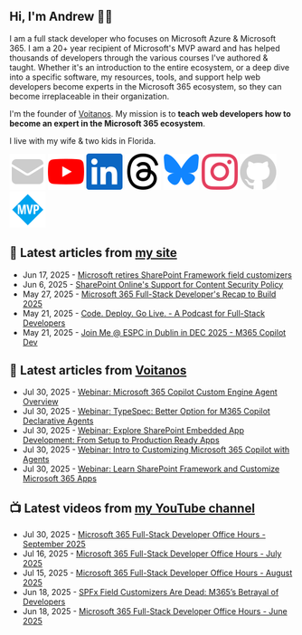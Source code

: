 ## Hi, I'm Andrew 👋🏼

I am a full stack developer who focuses on Microsoft Azure & Microsoft 365. I am a 20+ year recipient of Microsoft's MVP award and has helped thousands of developers through the various courses I've authored & taught. Whether it's an introduction to the entire ecosystem, or a deep dive into a specific software, my resources, tools, and support help web developers become experts in the Microsoft 365 ecosystem, so they can become irreplaceable in their organization.

I'm the founder of [Voitanos](https://www.voitanos.io). My mission is to **teach web developers how to become an expert in the Microsoft 365 ecosystem**.

I live with my wife & two kids in Florida.

[![](./images/mail.svg)](https://newsletter.voitanos.io) 
[![](./images/youtube.svg)](https://andrewconnell.social/youtube) 
[![](./images/linkedin.svg)](https://andrewconnell.social/linkedin) 
[![](./images/threads.svg)](https://andrewconnell.social/threads) 
[![](./images/bluesky.svg)](https://andrewconnell.social/bluesky) 
[![](./images/instagram.svg)](andrewconnell.social/instagram) 
[![](./images/github.svg)](andrewconnell.social/github) 
[![](./images/mvp.svg)](andrewconnell.social/mvp) 

## 📘 Latest articles from [my site](https://www.andrewconnell.com/)
<!-- MYBLOG-POST-LIST:START -->
- Jun 17, 2025 - [Microsoft retires SharePoint Framework field customizers](https://www.voitanos.io/blog/sharepoint-framework-field-customizer-retirement/?utm_medium=rss&utm_source=andrewconnell.com)
- Jun 6, 2025 - [SharePoint Online&#39;s Support for Content Security Policy](https://www.voitanos.io/blog/sharepoint-online-content-security-policy-rollout-suggestions/?utm_medium=rss&utm_source=andrewconnell.com)
- May 27, 2025 - [Microsoft 365 Full-Stack Developer&#39;s Recap to Build 2025](https://www.voitanos.io/blog/microsoft-365-fullstack-developer-recap-microsoft-build-2025/?utm_medium=rss&utm_source=andrewconnell.com)
- May 21, 2025 - [Code. Deploy. Go Live. - A Podcast for Full-Stack Developers](https://www.voitanos.io/blog/announce-code-deploy-golive-podcast/?utm_medium=rss&utm_source=andrewconnell.com)
- May 21, 2025 - [Join Me @ ESPC in Dublin in DEC 2025 - M365 Copilot Dev](https://www.voitanos.io/blog/joinme-espc-dublin-2025/?utm_medium=rss&utm_source=andrewconnell.com)<!-- MYBLOG-POST-LIST:END -->

## 📙 Latest articles from [Voitanos](https://www.voitanos.io/blog/)
<!-- VOITANOSBLOG-POST-LIST:START -->
- Jul 30, 2025 - [Webinar: Microsoft 365 Copilot Custom Engine Agent Overview](https://www.voitanos.io/webinars/microsoft-365-copilot-custom-engine-agent-overview-20251230/?utm_medium=rss&utm_source=voitanos.io)
- Jul 30, 2025 - [Webinar: TypeSpec: Better Option for M365 Copilot Declarative Agents](https://www.voitanos.io/webinars/microsoft-365-copilot-typespec-for-declarativeagents-20251111/?utm_medium=rss&utm_source=voitanos.io)
- Jul 30, 2025 - [Webinar: Explore SharePoint Embedded App Development: From Setup to Production Ready Apps](https://www.voitanos.io/webinars/sharepoint-embedded-overview-setup-to-production-apps-20251014/?utm_medium=rss&utm_source=voitanos.io)
- Jul 30, 2025 - [Webinar: Intro to Customizing Microsoft 365 Copilot with Agents](https://www.voitanos.io/webinars/microsoft-365-copilot-into-to-agents-20250903/?utm_medium=rss&utm_source=voitanos.io)
- Jul 30, 2025 - [Webinar: Learn SharePoint Framework and Customize Microsoft 365 Apps](https://www.voitanos.io/webinars/sharepoint-framework-customize-extendm365-apps-20250903/?utm_medium=rss&utm_source=voitanos.io)<!-- VOITANOSBLOG-POST-LIST:END -->

## 📺 Latest videos from [my YouTube channel](https://www.youtube.com/@andrew_connell)
<!-- VOITANOSYOUTUBE-POST-LIST:START -->
- Jul 30, 2025 - [Microsoft 365 Full-Stack Developer Office Hours - September 2025](https://www.youtube.com/watch?v=Hw7s4ur9MdQ)
- Jul 16, 2025 - [Microsoft 365 Full-Stack Developer Office Hours - July 2025](https://www.youtube.com/watch?v=YGuGpfaTch4)
- Jul 15, 2025 - [Microsoft 365 Full-Stack Developer Office Hours - August 2025](https://www.youtube.com/watch?v=7N4PdFHC5RE)
- Jun 18, 2025 - [SPFx Field Customizers Are Dead: M365’s Betrayal of Developers](https://www.youtube.com/watch?v=WhM1vyEBwpQ)
- Jun 18, 2025 - [Microsoft 365 Full-Stack Developer Office Hours - June 2025](https://www.youtube.com/watch?v=j-rPLoepQmM)<!-- VOITANOSYOUTUBE-POST-LIST:END -->
